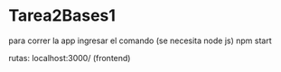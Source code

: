 # Tarea2Bases1
 
para correr la app ingresar el comando (se necesita node js)
npm start



rutas:
localhost:3000/  (frontend)